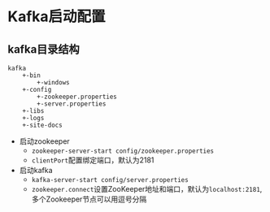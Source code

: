 # Kafka启动配置

## kafka目录结构
```
kafka
    +-bin
        +-windows
    +-config
        +-zookeeper.properties
        +-server.properties
    +-libs
    +-logs
    +-site-docs
```


- 启动zookeeper
    - `zookeeper-server-start config/zookeeper.properties`
    - `clientPort`配置绑定端口，默认为2181
- 启动kafka
    - `kafka-server-start config/server.properties`
    - `zookeeper.connect`设置ZooKeeper地址和端口，默认为`localhost:2181`,多个Zookeeper节点可以用逗号分隔